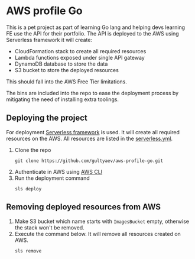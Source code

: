 # AWS profile Go

This is a pet project as part of learning Go lang and helping devs learning FE use the API for their portfolio.
The API is deployed to the AWS using Serverless framework it will create:

- CloudFormation stack to create all required resources
- Lambda functions exposed under single API gateway
- DynamoDB database to store the data
- S3 bucket to store the deployed resources

This should fall into the AWS Free Tier limitations.

The bins are included into the repo to ease the deployment process by mitigating the need of installing extra toolings.

## Deploying the project

For deployment [Serverless framework](https://www.serverless.com/) is used. It will create all required resources
on the AWS. All resources are listed in the [serverless.yml](serverless.yml).

1. Clone the repo
   ```shell
   git clone https://github.com/gultyaev/aws-profile-go.git
   ```
2. Authenticate in AWS using [AWS CLI](https://aws.amazon.com/cli/)
3. Run the deployment command
   ```shell
   sls deploy
   ```

## Removing deployed resources from AWS

1. Make S3 bucket which name starts with `ImagesBucket` empty, otherwise the stack won't be removed.
2. Execute the command below. It will remove all resources created on AWS.
   ```shell
   sls remove
   ```
